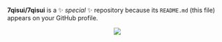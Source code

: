 **7qisui/7qisui** is a ✨ _special_ ✨ repository because its `README.md` (this file) appears on your GitHub profile.
<div align="center"> <img src="https://metrics.lecoq.io/7qisui?template=classic&config.timezone=Asia%2FShanghai"> </div>


